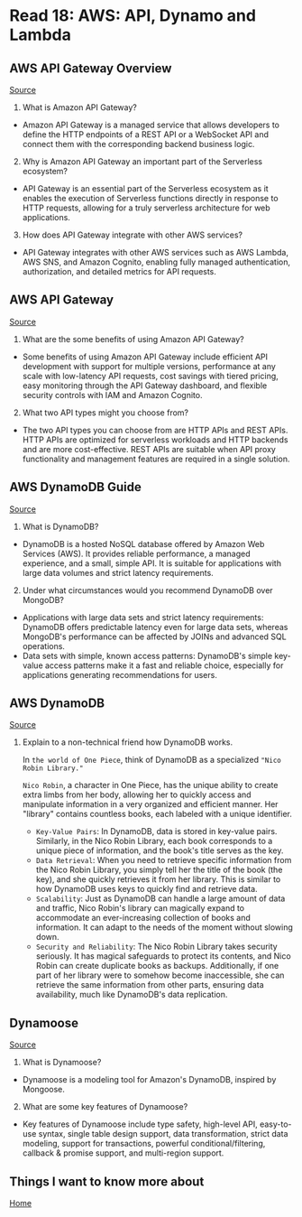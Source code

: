 # Read 18: AWS: API, Dynamo and Lambda

## AWS API Gateway Overview

[Source](https://www.serverless.com/guides/amazon-api-gateway)

1. What is Amazon API Gateway?

- Amazon API Gateway is a managed service that allows developers to define the HTTP endpoints of a ​REST API or a ​WebSocket API and connect them with the corresponding backend business logic.

2. Why is Amazon API Gateway an important part of the Serverless ecosystem?

- API Gateway is an essential part of the ​Serverless ecosystem as it enables the execution of ​Serverless functions directly in response to HTTP requests, allowing for a truly serverless architecture for web applications.

3. How does API Gateway integrate with other AWS services?

- API Gateway integrates with other AWS services such as AWS Lambda, AWS SNS, and Amazon Cognito, enabling fully managed authentication, authorization, and detailed metrics for API requests.

## AWS API Gateway

[Source](https://aws.amazon.com/api-gateway/)

1. What are the some benefits of using Amazon API Gateway?

- Some benefits of using ​Amazon API Gateway include efficient ​API development with ​support for ​multiple versions, ​performance at any scale with low-latency API requests, cost savings with tiered pricing, easy monitoring through the API Gateway dashboard, and flexible security controls with IAM and Amazon Cognito.

2. What two API types might you choose from?

- The two API types you can choose from are HTTP APIs and REST APIs. HTTP APIs are optimized for serverless workloads and HTTP backends and are more cost-effective. REST APIs are suitable when API proxy functionality and management features are required in a single solution.

## AWS DynamoDB Guide

[Source](https://www.dynamodbguide.com/what-is-dynamo-db/)

1. What is DynamoDB?

- ​DynamoDB is a hosted NoSQL database offered by ​Amazon Web Services (​AWS). It provides reliable performance, a managed experience, and a small, simple API. It is suitable for applications with large data volumes and strict latency requirements.

2. Under what circumstances would you recommend DynamoDB over MongoDB?

- Applications with large data sets and strict latency requirements: DynamoDB offers predictable latency even for large data sets, whereas MongoDB's performance can be affected by JOINs and advanced SQL operations.
- Data sets with simple, known access patterns: DynamoDB's simple key-value access patterns make it a fast and reliable choice, especially for applications generating recommendations for users.

## AWS DynamoDB

[Source](https://aws.amazon.com/dynamodb/)

1. Explain to a non-technical friend how DynamoDB works.

    In `the world of One Piece`, think of DynamoDB as a specialized `"Nico Robin Library."`

    `Nico Robin`, a character in One Piece, has the unique ability to create extra limbs from her body, allowing her to quickly access and manipulate information in a very organized and efficient manner. Her "library" contains countless books, each labeled with a unique identifier.
    - `Key-Value Pairs`: In DynamoDB, data is stored in key-value pairs. Similarly, in the Nico Robin Library, each book corresponds to a unique piece of information, and the book's title serves as the key.
    - `Data Retrieval`: When you need to retrieve specific information from the Nico Robin Library, you simply tell her the title of the book (the key), and she quickly retrieves it from her library. This is similar to how DynamoDB uses keys to quickly find and retrieve data.
    - `Scalability`: Just as DynamoDB can handle a large amount of data and traffic, Nico Robin's library can magically expand to accommodate an ever-increasing collection of books and information. It can adapt to the needs of the moment without slowing down.
    - `Security and Reliability`: The Nico Robin Library takes security seriously. It has magical safeguards to protect its contents, and Nico Robin can create duplicate books as backups. Additionally, if one part of her library were to somehow become inaccessible, she can retrieve the same information from other parts, ensuring data availability, much like DynamoDB's data replication.

## Dynamoose

[Source](https://dynamoosejs.com/getting_started/Introduction)

1. What is Dynamoose?

- Dynamoose is a modeling tool for ​Amazon's ​DynamoDB, inspired by ​Mongoose.

2. What are some key features of Dynamoose?

- Key features of Dynamoose include type safety, high-level API, easy-to-use syntax, single table design support, data transformation, strict data modeling, support for transactions, powerful conditional/filtering, callback & promise support, and multi-region support.

## Things I want to know more about

[Home](https://sfpagalan.github.io/reading-notes/)